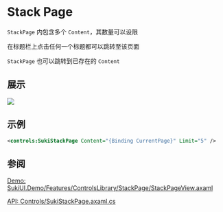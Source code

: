 # Stack Page

`StackPage` 内包含多个 `Content`，其数量可以设限

在标题栏上点击任何一个标题都可以跳转至该页面

`StackPage` 也可以跳转到已存在的 `Content`

## 展示

<img src="/controls/layout/stackpage.gif"/>

## 示例

```xml
<controls:SukiStackPage Content="{Binding CurrentPage}" Limit="5" />
```

## 参阅

[Demo: SukiUI.Demo/Features/ControlsLibrary/StackPage/StackPageView.axaml](https://github.com/kikipoulet/SukiUI/blob/main/SukiUI.Demo/Features/ControlsLibrary/StackPage/StackPageView.axaml)

[API: Controls/SukiStackPage.axaml.cs](https://github.com/kikipoulet/SukiUI/blob/main/SukiUI/Controls/SukiStackPage.axaml.cs)